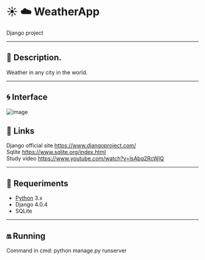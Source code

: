 # :sunny: :cloud: WeatherApp
Django project
____
## :newspaper: Description.
Weather in any city in the world.
____
## :cyclone: Interface
![image](https://user-images.githubusercontent.com/102652716/164750767-24b28629-6c1e-457e-8047-383593738f20.png)

## :link: Links     
Django official site https://www.djangoproject.com/    
Sqlite https://www.sqlite.org/index.html    
Study video https://www.youtube.com/watch?v=lsAbq2RcWlQ  
____
## 🔧 Requeriments
- [Python](https://www.python.org/) 3.x
- Django 4.0.4
- SQLite
____
## :on: Running
Command in cmd:
python manage.py runserver
